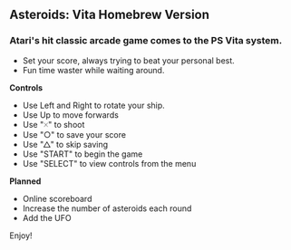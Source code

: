 ## Asteroids: Vita Homebrew Version
### Atari's hit classic arcade game comes to the PS Vita system.

- Set your score, always trying to beat your personal best.
- Fun time waster while waiting around.

**Controls**
- Use Left and Right to rotate your ship.
- Use Up to move forwards
- Use "🞨" to shoot
- Use "○" to save your score
- Use "△" to skip saving
- Use "START" to begin the game
- Use "SELECT" to view controls from the menu

**Planned**
- Online scoreboard
- Increase the number of asteroids each round
- Add the UFO

Enjoy!
